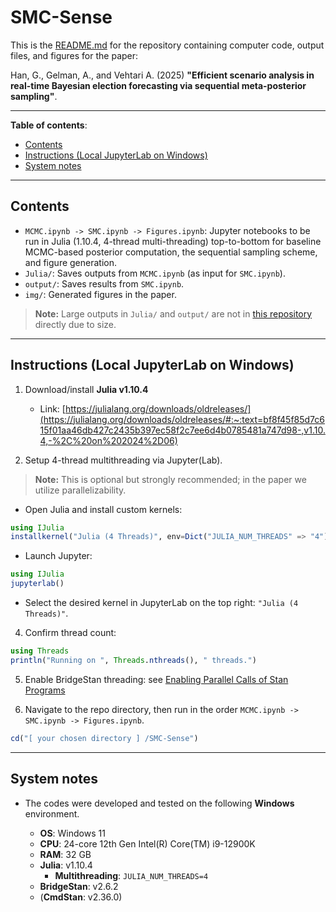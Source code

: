 # SMC-Sense

This is the [README.md](https://github.com/geonhee619/SMC-Sense/blob/main/README.md) for the repository containing computer code, output files, and figures for the paper:

Han, G., Gelman, A., and Vehtari A. (2025) **"Efficient scenario analysis in real-time Bayesian election forecasting via sequential meta-posterior sampling"**. <arXiv link: TBA>

<!--
```bibtex
@misc{TBA}
```
-->

---

**Table of contents**:
- [Contents](#contents)
- [Instructions (Local JupyterLab on Windows)](#instructions-local-jupyterlab-on-windows)
- [System notes](#system-notes)

---

## Contents

- `MCMC.ipynb -> SMC.ipynb -> Figures.ipynb`: Jupyter notebooks to be run in Julia (1.10.4, 4-thread multi-threading) top-to-bottom for baseline MCMC-based posterior computation, the sequential sampling scheme, and figure generation.
- `Julia/`: Saves outputs from `MCMC.ipynb` (as input for `SMC.ipynb`).
- `output/`: Saves results from `SMC.ipynb`.
- `img/`: Generated figures in the paper.
<!-- 
- `output_[session datetime]/` and  `img_[session datetime]/`: Newly generated files will be saved here.
-->

> **Note:** Large outputs in `Julia/` and `output/` are not in [this repository](https://github.com/geonhee619/SMC-Sense) directly due to size.
<!-- 
[here (Google Drive)](https://drive.google.com/drive/folders/1spxia_wttH-xAH6hBw14zQkr_q6QofMK?usp=sharing)
-->

---

## Instructions (Local JupyterLab on Windows)

<!--
1. Download [SMC-Sense (Google Drive)](https://drive.google.com/drive/folders/1spxia_wttH-xAH6hBw14zQkr_q6QofMK?usp=sharing).
-->

1. Download/install **Julia v1.10.4**
   - Link: [https://julialang.org/downloads/oldreleases/](https://julialang.org/downloads/oldreleases/#:~:text=bf8f45f85d7c615f01aa46db427c2435b397ec58f2c7ee6d4b0785481a747d98-,v1.10.4,-%2C%20on%202024%2D06)

2. Setup 4-thread multithreading via Jupyter(Lab).

> **Note:** This is optional but strongly recommended; in the paper we utilize parallelizability.

   - Open Julia and install custom kernels:
   ```julia
   using IJulia
   installkernel("Julia (4 Threads)", env=Dict("JULIA_NUM_THREADS" => "4"))
   ```

   - Launch Jupyter:
   ```julia
   using IJulia
   jupyterlab()
   ```

   - Select the desired kernel in JupyterLab on the top right: `"Julia (4 Threads)"`.

4. Confirm thread count:

```julia
using Threads
println("Running on ", Threads.nthreads(), " threads.")
```

5. Enable BridgeStan threading: see [Enabling Parallel Calls of Stan Programs](https://roualdes.us/bridgestan/latest/getting-started.html)

6. Navigate to the repo directory, then run in the order `MCMC.ipynb -> SMC.ipynb -> Figures.ipynb`.
```julia
cd("[ your chosen directory ] /SMC-Sense")
```

<!--
7. Place [The Economist 2020 repo](https://github.com/TheEconomist/us-potus-model) and place as `SMC-Sense/us-potus-model-copied`
-->

---

## System notes

- The codes were developed and tested on the following **Windows** environment.

  - **OS**: Windows 11
  - **CPU**: 24-core 12th Gen Intel(R) Core(TM) i9-12900K
  - **RAM**: 32 GB
  - **Julia**: v1.10.4
    - **Multithreading**: `JULIA_NUM_THREADS=4`
  - **BridgeStan**: v2.6.2
  - (**CmdStan**: v2.36.0)
